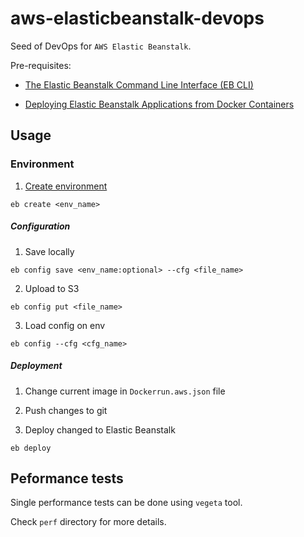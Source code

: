 # aws-elasticbeanstalk-devops

Seed of DevOps for `AWS Elastic Beanstalk`.

Pre-requisites:

* [The Elastic Beanstalk Command Line Interface (EB CLI)](http://docs.aws.amazon.com/elasticbeanstalk/latest/dg/eb-cli3.html)

* [Deploying Elastic Beanstalk Applications from Docker Containers](http://docs.aws.amazon.com/elasticbeanstalk/latest/dg/create_deploy_docker.html)

## Usage

### Environment

1) [Create environment](http://docs.aws.amazon.com/elasticbeanstalk/latest/dg/eb3-create.html)

```
eb create <env_name>
```

##### Configuration

1) Save locally

```
eb config save <env_name:optional> --cfg <file_name>
```

2) Upload to S3

```
eb config put <file_name>
```

3) Load config on env

```
eb config --cfg <cfg_name>
```

##### Deployment

1) Change current image in `Dockerrun.aws.json` file
 
2) Push changes to git

3) Deploy changed to Elastic Beanstalk

```
eb deploy
```

## Peformance tests

Single performance tests can be done using `vegeta` tool.

Check `perf` directory for more details.